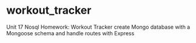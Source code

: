 # workout_tracker
 Unit 17 Nosql Homework: Workout Tracker
create Mongo database with a Mongoose schema and handle routes with Express
